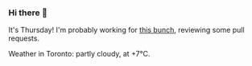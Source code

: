 ### Hi there :wave:

It's Thursday! I'm probably working for [this bunch](https://github.com/kohofinancial), reviewing some pull requests.

Weather in Toronto: partly cloudy, at +7°C.
